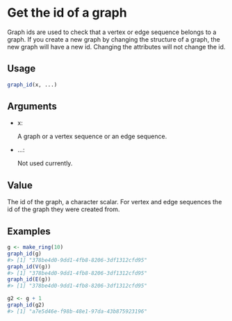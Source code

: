 # Get the id of a graph

Graph ids are used to check that a vertex or edge sequence belongs to a
graph. If you create a new graph by changing the structure of a graph,
the new graph will have a new id. Changing the attributes will not
change the id.

## Usage

``` r
graph_id(x, ...)
```

## Arguments

- x:

  A graph or a vertex sequence or an edge sequence.

- ...:

  Not used currently.

## Value

The id of the graph, a character scalar. For vertex and edge sequences
the id of the graph they were created from.

## Examples

``` r
g <- make_ring(10)
graph_id(g)
#> [1] "378be4d0-9dd1-4fb8-8206-3df1312cfd95"
graph_id(V(g))
#> [1] "378be4d0-9dd1-4fb8-8206-3df1312cfd95"
graph_id(E(g))
#> [1] "378be4d0-9dd1-4fb8-8206-3df1312cfd95"

g2 <- g + 1
graph_id(g2)
#> [1] "a7e5d46e-f98b-48e1-97da-43b875923196"
```
